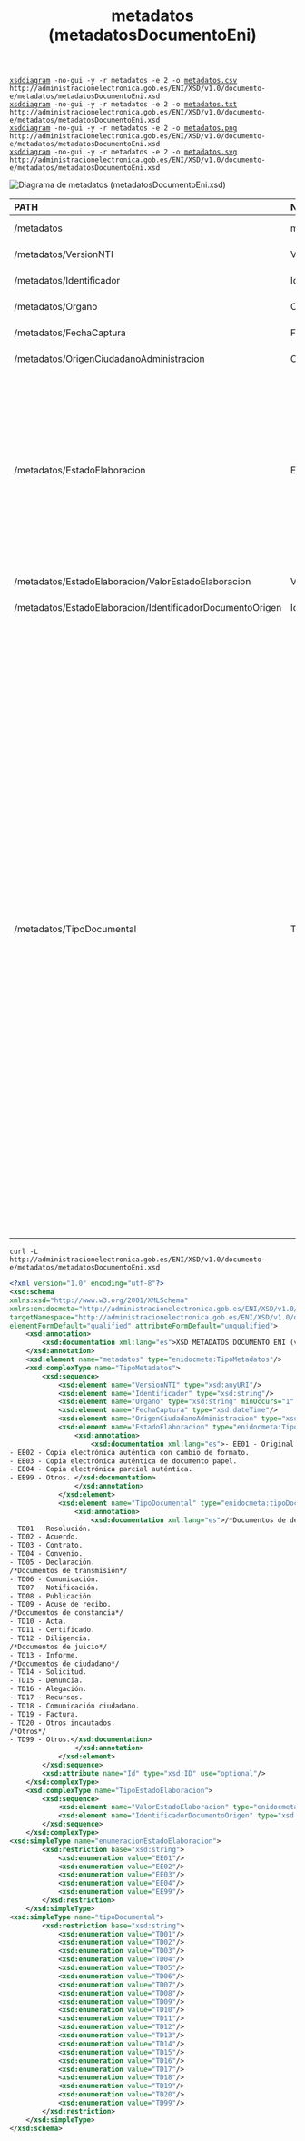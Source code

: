 ﻿---
title: metadatos (metadatosDocumentoEni)
summary: "Fuente: [administracionelectronica.gob.es/ENI/XSD/v1.0/documento-e/metadatos/metadatosDocumentoEni.xsd](http://administracionelectronica.gob.es/ENI/XSD/v1.0/documento-e/metadatos/metadatosDocumentoEni.xsd)"
---

<div class="widthscroll" id="metadatos">
<pre><code><a href="http://regis.cosnier.free.fr/?page=XSDDiagram">xsddiagram</a> -no-gui -y -r metadatos -e 2 -o <a href="metadatosDocumentoEni/metadatos.csv">metadatos.csv</a> http://administracionelectronica.gob.es/ENI/XSD/v1.0/documento-e/metadatos/metadatosDocumentoEni.xsd
<a href="http://regis.cosnier.free.fr/?page=XSDDiagram">xsddiagram</a> -no-gui -y -r metadatos -e 2 -o <a href="metadatosDocumentoEni/metadatos.txt">metadatos.txt</a> http://administracionelectronica.gob.es/ENI/XSD/v1.0/documento-e/metadatos/metadatosDocumentoEni.xsd
<a href="http://regis.cosnier.free.fr/?page=XSDDiagram">xsddiagram</a> -no-gui -y -r metadatos -e 2 -o <a href="metadatosDocumentoEni/metadatos.png">metadatos.png</a> http://administracionelectronica.gob.es/ENI/XSD/v1.0/documento-e/metadatos/metadatosDocumentoEni.xsd
<a href="http://regis.cosnier.free.fr/?page=XSDDiagram">xsddiagram</a> -no-gui -y -r metadatos -e 2 -o <a href="metadatosDocumentoEni/metadatos.svg">metadatos.svg</a> http://administracionelectronica.gob.es/ENI/XSD/v1.0/documento-e/metadatos/metadatosDocumentoEni.xsd
</code></pre>
</div>

![Diagrama de metadatos (metadatosDocumentoEni.xsd)](metadatosDocumentoEni/metadatos.png)

| PATH | NAME | TYPE | NAMESPACE | COMMENT |
|:----|:----|:----|:----|:----|
| /metadatos | metadatos | element | http://administracionelectronica.gob.es/ENI/XSD/v1.0/documento-e/metadatos |  |
| /metadatos/VersionNTI | VersionNTI | element | http://administracionelectronica.gob.es/ENI/XSD/v1.0/documento-e/metadatos |  |
| /metadatos/Identificador | Identificador | element | http://administracionelectronica.gob.es/ENI/XSD/v1.0/documento-e/metadatos |  |
| /metadatos/Organo | Organo | element | http://administracionelectronica.gob.es/ENI/XSD/v1.0/documento-e/metadatos |  |
| /metadatos/FechaCaptura | FechaCaptura | element | http://administracionelectronica.gob.es/ENI/XSD/v1.0/documento-e/metadatos |  |
| /metadatos/OrigenCiudadanoAdministracion | OrigenCiudadanoAdministracion | element | http://administracionelectronica.gob.es/ENI/XSD/v1.0/documento-e/metadatos |  |
| /metadatos/EstadoElaboracion | EstadoElaboracion | element | http://administracionelectronica.gob.es/ENI/XSD/v1.0/documento-e/metadatos | - EE01 - Original. - EE02 - Copia electrónica auténtica con cambio de formato. - EE03 - Copia electrónica auténtica de documento papel. - EE04 - Copia electrónica parcial auténtica. - EE99 - Otros. |
| /metadatos/EstadoElaboracion/ValorEstadoElaboracion | ValorEstadoElaboracion | element | http://administracionelectronica.gob.es/ENI/XSD/v1.0/documento-e/metadatos |  |
| /metadatos/EstadoElaboracion/IdentificadorDocumentoOrigen | IdentificadorDocumentoOrigen | element | http://administracionelectronica.gob.es/ENI/XSD/v1.0/documento-e/metadatos |  |
| /metadatos/TipoDocumental | TipoDocumental | element | http://administracionelectronica.gob.es/ENI/XSD/v1.0/documento-e/metadatos | /*Documentos de decisión*/ - TD01 - Resolución. - TD02 - Acuerdo. - TD03 - Contrato. - TD04 - Convenio. - TD05 - Declaración. /*Documentos de transmisión*/ - TD06 - Comunicación. - TD07 - Notificación. - TD08 - Publicación. - TD09 - Acuse de recibo. /*Documentos de constancia*/ - TD10 - Acta. - TD11 - Certificado. - TD12 - Diligencia. /*Documentos de juicio*/ - TD13 - Informe. /*Documentos de ciudadano*/ - TD14 - Solicitud. - TD15 - Denuncia. - TD16 - Alegación. - TD17 - Recursos. - TD18 - Comunicación ciudadano. - TD19 - Factura. - TD20 - Otros incautados. /*Otros*/ - TD99 - Otros. |

```console
curl -L http://administracionelectronica.gob.es/ENI/XSD/v1.0/documento-e/metadatos/metadatosDocumentoEni.xsd
```
```xml
<?xml version="1.0" encoding="utf-8"?>
<xsd:schema 
xmlns:xsd="http://www.w3.org/2001/XMLSchema" 
xmlns:enidocmeta="http://administracionelectronica.gob.es/ENI/XSD/v1.0/documento-e/metadatos" 
targetNamespace="http://administracionelectronica.gob.es/ENI/XSD/v1.0/documento-e/metadatos" 
elementFormDefault="qualified" attributeFormDefault="unqualified">
	<xsd:annotation>
		<xsd:documentation xml:lang="es">XSD METADATOS DOCUMENTO ENI (v1.0)</xsd:documentation>
	</xsd:annotation>
	<xsd:element name="metadatos" type="enidocmeta:TipoMetadatos"/>
	<xsd:complexType name="TipoMetadatos">
		<xsd:sequence>
			<xsd:element name="VersionNTI" type="xsd:anyURI"/>
			<xsd:element name="Identificador" type="xsd:string"/>
			<xsd:element name="Organo" type="xsd:string" minOccurs="1" maxOccurs="unbounded"/>
			<xsd:element name="FechaCaptura" type="xsd:dateTime"/>
			<xsd:element name="OrigenCiudadanoAdministracion" type="xsd:boolean"/>
			<xsd:element name="EstadoElaboracion" type="enidocmeta:TipoEstadoElaboracion">
				<xsd:annotation>
					<xsd:documentation xml:lang="es">- EE01 - Original. 	
- EE02 - Copia electrónica auténtica con cambio de formato.	
- EE03 - Copia electrónica auténtica de documento papel. 	
- EE04 - Copia electrónica parcial auténtica.	
- EE99 - Otros.	</xsd:documentation>
				</xsd:annotation>
			</xsd:element>
			<xsd:element name="TipoDocumental" type="enidocmeta:tipoDocumental">
				<xsd:annotation>
					<xsd:documentation xml:lang="es">/*Documentos de decisión*/
- TD01 - Resolución.
- TD02 - Acuerdo.
- TD03 - Contrato.
- TD04 - Convenio.
- TD05 - Declaración.
/*Documentos de transmisión*/
- TD06 - Comunicación.
- TD07 - Notificación.
- TD08 - Publicación.
- TD09 - Acuse de recibo.
/*Documentos de constancia*/
- TD10 - Acta.
- TD11 - Certificado.
- TD12 - Diligencia.
/*Documentos de juicio*/
- TD13 - Informe.
/*Documentos de ciudadano*/
- TD14 - Solicitud.
- TD15 - Denuncia.
- TD16 - Alegación.
- TD17 - Recursos.
- TD18 - Comunicación ciudadano.
- TD19 - Factura.
- TD20 - Otros incautados.
/*Otros*/
- TD99 - Otros.</xsd:documentation>
				</xsd:annotation>
			</xsd:element>
		</xsd:sequence>
		<xsd:attribute name="Id" type="xsd:ID" use="optional"/>
	</xsd:complexType>
	<xsd:complexType name="TipoEstadoElaboracion">
		<xsd:sequence>
			<xsd:element name="ValorEstadoElaboracion" type="enidocmeta:enumeracionEstadoElaboracion"/>
			<xsd:element name="IdentificadorDocumentoOrigen" type="xsd:string" minOccurs="0" maxOccurs="1"/>
		</xsd:sequence>
	</xsd:complexType>
<xsd:simpleType name="enumeracionEstadoElaboracion">
		<xsd:restriction base="xsd:string">
			<xsd:enumeration value="EE01"/>
			<xsd:enumeration value="EE02"/>
			<xsd:enumeration value="EE03"/>
			<xsd:enumeration value="EE04"/>
			<xsd:enumeration value="EE99"/>
		</xsd:restriction>
	</xsd:simpleType>
<xsd:simpleType name="tipoDocumental">
		<xsd:restriction base="xsd:string">
			<xsd:enumeration value="TD01"/>
			<xsd:enumeration value="TD02"/>
			<xsd:enumeration value="TD03"/>
			<xsd:enumeration value="TD04"/>
			<xsd:enumeration value="TD05"/>
			<xsd:enumeration value="TD06"/>
			<xsd:enumeration value="TD07"/>
			<xsd:enumeration value="TD08"/>
			<xsd:enumeration value="TD09"/>
			<xsd:enumeration value="TD10"/>
			<xsd:enumeration value="TD11"/>
			<xsd:enumeration value="TD12"/>
			<xsd:enumeration value="TD13"/>
			<xsd:enumeration value="TD14"/>
			<xsd:enumeration value="TD15"/>
			<xsd:enumeration value="TD16"/>
			<xsd:enumeration value="TD17"/>
			<xsd:enumeration value="TD18"/>
			<xsd:enumeration value="TD19"/>
			<xsd:enumeration value="TD20"/>
			<xsd:enumeration value="TD99"/>
		</xsd:restriction>
	</xsd:simpleType>
</xsd:schema>
```